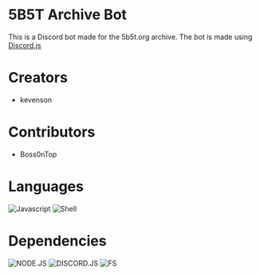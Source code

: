 # 5B5T Archive Bot
This is a Discord bot made for the 5b5t.org archive. The bot is made using [Discord.js](https://discord.js.org/#/)

# Creators
* kevenson

# Contributors 
* Boss0nTop

# Languages
![Javascript](https://img.shields.io/badge/Javascript-323330?style=for-the-badge&logo=javascript)
![Shell](https://img.shields.io/badge/shell-323330?style=for-the-badge&logo=Shell)

# Dependencies
![NODE.JS](https://img.shields.io/badge/NODE-JS-darkgreen?style=for-the-badge&logo=node.js)
![DISCORD.JS](https://img.shields.io/badge/discord-js-informational?style=for-the-badge&logo=discord)
![FS](https://img.shields.io/badge/FS-JS-yellow?style=for-the-badge&logo=javascript)